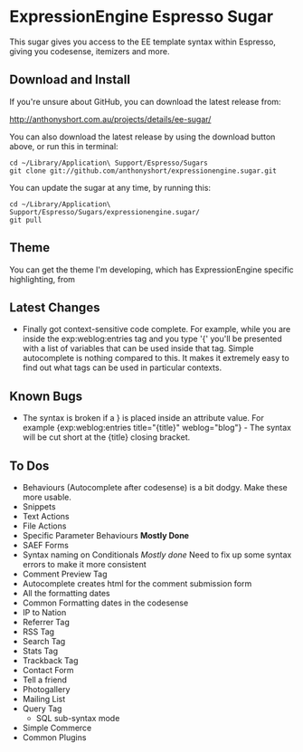 # ExpressionEngine Espresso Sugar

This sugar gives you access to the EE template syntax within Espresso, giving you codesense, itemizers and more. 

## Download and Install

If you're unsure about GitHub, you can download the latest release from:

http://anthonyshort.com.au/projects/details/ee-sugar/

You can also download the latest release by using the download button above, or run this in terminal:

	cd ~/Library/Application\ Support/Espresso/Sugars 
	git clone git://github.com/anthonyshort/expressionengine.sugar.git
	
You can update the sugar at any time, by running this:

	cd ~/Library/Application\ Support/Espresso/Sugars/expressionengine.sugar/
	git pull
	
## Theme

You can get the theme I'm developing, which has ExpressionEngine specific highlighting, from 
	
## Latest Changes

- Finally got context-sensitive code complete. For example, while you are inside the exp:weblog:entries tag and you type '{' you'll be presented with a list of variables that can be used inside that tag. Simple autocomplete is nothing compared to this. It makes it extremely easy to find out what tags can be used in particular contexts.

## Known Bugs

- The syntax is broken if a } is placed inside an attribute value. For example {exp:weblog:entries title="{title}" weblog="blog"} - The syntax will be cut short at the {title} closing bracket.


## To Dos

- Behaviours (Autocomplete after codesense) is a bit dodgy. Make these more usable.
- Snippets
- Text Actions
- File Actions
- Specific Parameter Behaviours **Mostly Done**
- SAEF Forms
- Syntax naming on Conditionals *Mostly done* Need to fix up some syntax errors to make it more consistent
- Comment Preview Tag
- Autocomplete creates html for the comment submission form
- All the formatting dates
- Common Formatting dates in the codesense
- IP to Nation
- Referrer Tag
- RSS Tag
- Search Tag
- Stats Tag
- Trackback Tag
- Contact Form
- Tell a friend
- Photogallery
- Mailing List
- Query Tag
	- SQL sub-syntax mode
- Simple Commerce
- Common Plugins